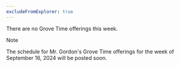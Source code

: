 ```yaml
---
excludeFromExplorer: true
---
```


There are no Grove Time offerings this week.

> [!NOTE]
> 
> The schedule for Mr. Gordon's Grove Time offerings for the week of September 16, 2024 will be posted soon.
